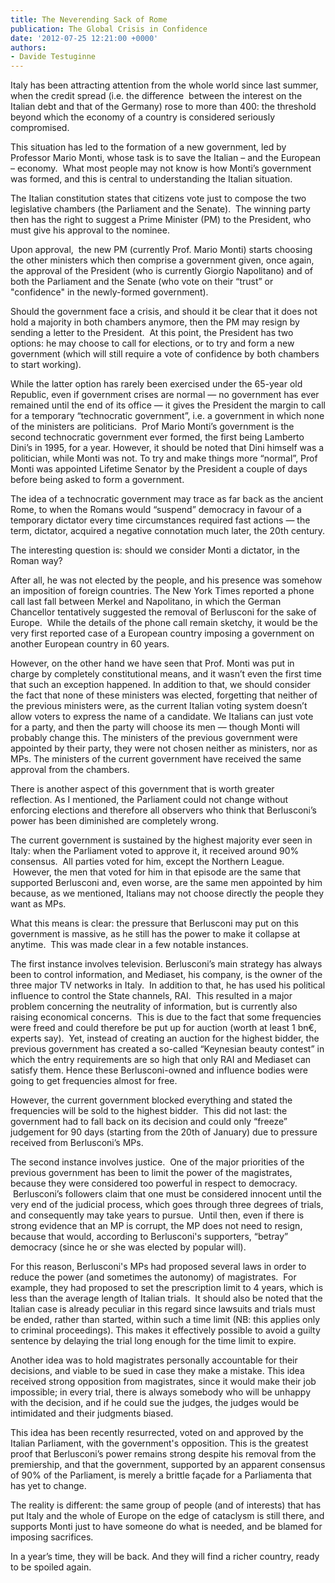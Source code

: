 ```yaml
---
title: The Neverending Sack of Rome
publication: The Global Crisis in Confidence
date: '2012-07-25 12:21:00 +0000'
authors:
- Davide Testuginne
---
```


Italy has been attracting attention from the whole world since last summer, when the credit spread (i.e. the difference  between the interest on the Italian debt and that of the Germany) rose to more than 400: the threshold beyond which the economy of a country is considered seriously compromised.

This situation has led to the formation of a new government, led by Professor Mario Monti, whose task is to save the Italian – and the European – economy.  What most people may not know is how Monti’s government was formed, and this is central to understanding the Italian situation.

The Italian constitution states that citizens vote just to compose the two legislative chambers (the Parliament and the Senate).  The winning party then has the right to suggest a Prime Minister (PM) to the President, who must give his approval to the nominee.

Upon approval,  the new PM (currently Prof. Mario Monti) starts choosing the other ministers which then comprise a government given, once again, the approval of the President (who is currently Giorgio Napolitano) and of both the Parliament and the Senate (who vote on their “trust” or "confidence" in the newly-formed government).

Should the government face a crisis, and should it be clear that it does not hold a majority in both chambers anymore, then the PM may resign by sending a letter to the President.  At this point, the President has two options: he may choose to call for elections, or to try and form a new government (which will still require a vote of confidence by both chambers to start working).

While the latter option has rarely been exercised under the 65-year old Republic, even if government crises are normal — no government has ever remained until the end of its office — it gives the President the margin to call for a temporary “technocratic government”, i.e. a government in which none of the ministers are politicians.  Prof Mario Monti’s government is the second technocratic government ever formed, the first being Lamberto Dini’s in 1995, for a year. However, it should be noted that Dini himself was a politician, while Monti was not. To try and make things more “normal”, Prof Monti was appointed Lifetime Senator by the President a couple of days before being asked to form a government.

The idea of a technocratic government may trace as far back as the ancient Rome, to when the Romans would “suspend” democracy in favour of a temporary dictator every time circumstances required fast actions — the term, dictator, acquired a negative connotation much later, the 20th century.

The interesting question is: should we consider Monti a dictator, in the Roman way?

After all, he was not elected by the people, and his presence was somehow an imposition of foreign countries. The New York Times reported a phone call last fall between Merkel and Napolitano, in which the German Chancellor tentatively suggested the removal of Berlusconi for the sake of Europe.  While the details of the phone call remain sketchy, it would be the very first reported case of a European country imposing a government on another European country in 60 years.

However, on the other hand we have seen that Prof. Monti was put in charge by completely constitutional means, and it wasn’t even the first time that such an exception happened. In addition to that, we should consider the fact that none of these ministers was elected, forgetting that neither of the previous ministers were, as the current Italian voting system doesn’t allow voters to express the name of a candidate. We Italians can just vote for a party, and then the party will choose its men — though Monti will probably change this. The ministers of the previous government were appointed by their party, they were not chosen neither as ministers, nor as MPs. The ministers of the current government have received the same approval from the chambers.

There is another aspect of this government that is worth greater reflection. As I mentioned, the Parliament could not change without enforcing elections and therefore all observers who think that Berlusconi’s power has been diminished are completely wrong.

The current government is sustained by the highest majority ever seen in Italy: when the Parliament voted to approve it, it received around 90% consensus.  All parties voted for him, except the Northern League.  However, the men that voted for him in that episode are the same that supported Berlusconi and, even worse, are the same men appointed by him because, as we mentioned, Italians may not choose directly the people they want as MPs.

What this means is clear: the pressure that Berlusconi may put on this government is massive, as he still has the power to make it collapse at anytime.  This was made clear in a few notable instances.

The first instance involves television. Berlusconi’s main strategy has always been to control information, and Mediaset, his company, is the owner of the three major TV networks in Italy.  In addition to that, he has used his political influence to control the State channels, RAI.  This resulted in a major problem concerning the neutrality of information, but is currently also raising economical concerns.  This is due to the fact that some frequencies were freed and could therefore be put up for auction (worth at least 1 bn€, experts say).  Yet, instead of creating an auction for the highest bidder, the previous government has created a so-called “Keynesian beauty contest” in which the entry requirements are so high that only RAI and Mediaset can satisfy them. Hence these Berlusconi-owned and influence bodies were going to get frequencies almost for free.

However, the current government blocked everything and stated the frequencies will be sold to the highest bidder.  This did not last: the government had to fall back on its decision and could only “freeze” judgement for 90 days (starting from the 20th of January) due to pressure received from Berlusconi’s MPs.

The second instance involves justice.  One of the major priorities of the previous government has been to limit the power of the magistrates, because they were considered too powerful in respect to democracy.  Berlusconi’s followers claim that one must be considered innocent until the very end of the judicial process, which goes through three degrees of trials, and consequently may take years to pursue.  Until then, even if there is strong evidence that an MP is corrupt, the MP does not need to resign, because that would, according to Berlusconi's supporters, “betray” democracy (since he or she was elected by popular will).

For this reason, Berlusconi's MPs had proposed several laws in order to reduce the power (and sometimes the autonomy) of magistrates.  For example, they had proposed to set the prescription limit to 4 years, which is less than the average length of Italian trials.  It should also be noted that the Italian case is already peculiar in this regard since lawsuits and trials must be ended, rather than started, within such a time limit (NB: this applies only to criminal proceedings). This makes it effectively possible to avoid a guilty sentence by delaying the trial long enough for the time limit to expire.

Another idea was to hold magistrates personally accountable for their decisions, and viable to be sued in case they make a mistake. This idea received strong opposition from magistrates, since it would make their job impossible; in every trial, there is always somebody who will be unhappy with the decision, and if he could sue the judges, the judges would be intimidated and their judgments biased.

This idea has been recently resurrected, voted on and approved by the Italian Parliament, with the government's opposition. This is the greatest proof that Berlusconi’s power remains strong despite his removal from the premiership, and that the government, supported by an apparent consensus of 90% of the Parliament, is merely a brittle façade for a Parliamenta that has yet to change.

The reality is different: the same group of people (and of interests) that has put Italy and the whole of Europe on the edge of cataclysm is still there, and supports Monti just to have someone do what is needed, and be blamed for imposing sacrifices.

In a year’s time, they will be back. And they will find a richer country, ready to be spoiled again.

